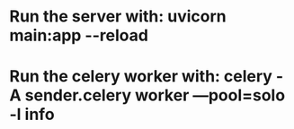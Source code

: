 # Run the server with: uvicorn main:app --reload
# Run the celery worker with: celery -A sender.celery worker —pool=solo -l info
